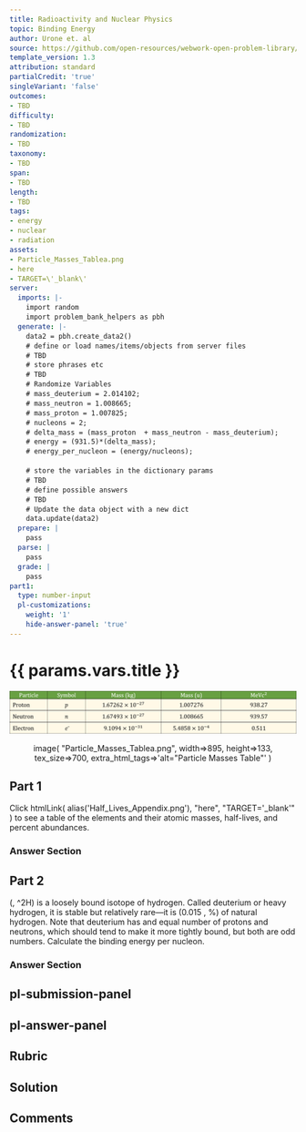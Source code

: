 ```yaml
---
title: Radioactivity and Nuclear Physics
topic: Binding Energy
author: Urone et. al
source: https://github.com/open-resources/webwork-open-problem-library/tree/master/Contrib/BrockPhysics/College_Physics_Urone/31.Radioactivity_and_Nuclear_Physics/31-06.Binding_Energy/NU_U17-31-06-001.pg
template_version: 1.3
attribution: standard
partialCredit: 'true'
singleVariant: 'false'
outcomes:
- TBD
difficulty:
- TBD
randomization:
- TBD
taxonomy:
- TBD
span:
- TBD
length:
- TBD
tags:
- energy
- nuclear
- radiation
assets:
- Particle_Masses_Tablea.png
- here
- TARGET=\'_blank\'
server:
  imports: |-
    import random
    import problem_bank_helpers as pbh
  generate: |-
    data2 = pbh.create_data2()
    # define or load names/items/objects from server files
    # TBD
    # store phrases etc
    # TBD
    # Randomize Variables
    # mass_deuterium = 2.014102;
    # mass_neutron = 1.008665;
    # mass_proton = 1.007825;
    # nucleons = 2;
    # delta_mass = (mass_proton  + mass_neutron - mass_deuterium);
    # energy = (931.5)*(delta_mass);
    # energy_per_nucleon = (energy/nucleons);

    # store the variables in the dictionary params
    # TBD
    # define possible answers
    # TBD
    # Update the data object with a new dict
    data.update(data2)
  prepare: |
    pass
  parse: |
    pass
  grade: |
    pass
part1:
  type: number-input
  pl-customizations:
    weight: '1'
    hide-answer-panel: 'true'
---
```


# {{ params.vars.title }} 

![Particle Masses Table](Particle_Masses_Tablea.png)

<center> image( "Particle_Masses_Tablea.png", width=>895, height=>133,  tex_size=>700, extra_html_tags=>'alt="Particle Masses Table"' ) </center>

## Part 1 
Click  htmlLink( alias('Half_Lives_Appendix.png'), "here", "TARGET='_blank'" )  to see a table of the elements and their atomic masses, half-lives, and percent abundances. 


 ### Answer Section

## Part 2 
(, ^2H) is a loosely bound isotope of hydrogen. Called deuterium or heavy hydrogen, it is stable but relatively rare—it is (0.015 , %) of natural hydrogen. Note that deuterium has and equal number of protons and neutrons, which should tend to make it more tightly bound, but both are odd numbers. Calculate the binding energy per nucleon. 


 ### Answer Section


## pl-submission-panel 


## pl-answer-panel 


## Rubric 


## Solution 


## Comments 


